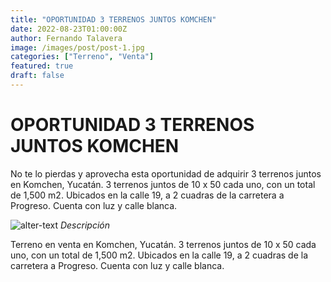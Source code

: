 ```yaml
---
title: "OPORTUNIDAD 3 TERRENOS JUNTOS KOMCHEN"
date: 2022-08-23T01:00:00Z
author: Fernando Talavera
image: /images/post/post-1.jpg
categories: ["Terreno", "Venta"]
featured: true
draft: false
---
```


# OPORTUNIDAD 3 TERRENOS JUNTOS KOMCHEN

No te lo pierdas y aprovecha esta oportunidad de adquirir 3 terrenos juntos en Komchen, Yucatán. 3 terrenos juntos de 10 x 50 cada uno, con un total de 1,500 m2. Ubicados en la calle 19, a 2 cuadras de la carretera a Progreso. Cuenta con luz y calle blanca.

![alter-text](/images/post/post-1.jpg)
_Descripción_

Terreno en venta en Komchen, Yucatán. 3 terrenos juntos de 10 x 50 cada uno, con un total de 1,500 m2. Ubicados en la calle 19, a 2 cuadras de la carretera a Progreso. Cuenta con luz y calle blanca.
